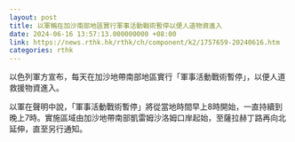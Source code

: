 ```yaml
---
layout: post
title: 以軍稱在加沙南部地區實行軍事活動戰術暫停以便人道物資進入
date: 2024-06-16 13:57:13.000000000 +08:00
link: https://news.rthk.hk/rthk/ch/component/k2/1757659-20240616.htm
categories: rthk
---
```


以色列軍方宣布，每天在加沙地帶南部地區實行「軍事活動戰術暫停」，以便人道救援物資進入。

以軍在聲明中說，「軍事活動戰術暫停」將從當地時間早上8時開始，一直持續到晚上7時。實施區域由加沙地帶南部凱雷姆沙洛姆口岸起始，至薩拉赫丁路再向北延伸，直至另行通知。
